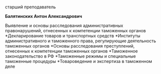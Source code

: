 старший преподаватель



**Балятинских Антон Александрович**

Выявление и основы расследования административных правонарушений, отнесенных к компетенции таможенных органов
	*Декларирование товаров и транспортных средств
	*Институты административного и таможенного права, регулирующие деятельность таможенных органов
	*Основы расследования преступлений, отнесенных к компетенции таможенных органов
	*Таможенное законодательство в РФ
	*Таможенные режимы и специальные таможенные процедуры
	*Товароведение и экспертиза в таможенном деле